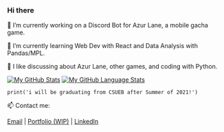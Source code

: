 ### Hi there

<!--
**kaynhelga9/kaynhelga9** is a ✨ _special_ ✨ repository because its `README.md` (this file) appears on your GitHub profile.

Here are some ideas to get you started:

- 🔭 I’m currently working on ...
- 🌱 I’m currently learning ...
- 👯 I’m looking to collaborate on ...
- 🤔 I’m looking for help with ...
- 💬 Ask me about ...
- 📫 How to reach me: ...
- 😄 Pronouns: ...
- ⚡ Fun fact: ...
-->

🔭 I’m currently working on a Discord Bot for Azur Lane, a mobile gacha game.

🌱 I’m currently learning Web Dev with React and Data Analysis with Pandas/MPL.

💬 I like discussing about Azur Lane, other games, and coding with Python.


[![My GitHub Stats](https://github-readme-stats.vercel.app/api/?username=kaynhelga9&count_private=true&theme=react&showicons=true)]() 
[![My GitHub Language Stats](https://github-readme-stats.vercel.app/api/top-langs/?username=kaynhelga9&langs_count=5&theme=react)]()


`print('i will be graduating from CSUEB after Summer of 2021!')`


📫 Contact me:

[Email](mailto:khanhhp02@gmail.com) | [Portfolio (WIP)]() | [LinkedIn](https://www.linkedin.com/in/khanh-huynh-63008714a/)



